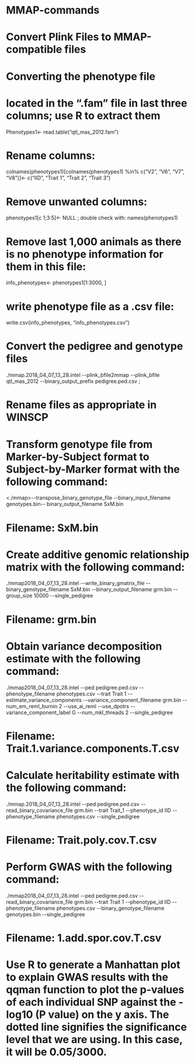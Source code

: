 # MMAP-commands
# Convert Plink Files to MMAP-compatible files 
# Converting the phenotype file
# located in the “.fam” file in last three columns; use R to extract them 
Phenotypes1<- read.table(“qtl_mas_2012.fam”)

# Rename columns: 
colnames(phenotypes1)[colnames(phenotypes1) %in% c(“V2”, “V6”, “V7”, “V8”)]<- c(“IID”, “Trait 1”, “Trait 2”, “Trait 3”) 
# Remove unwanted columns: 
phenotypes1[c 1;3:5]<- NULL ;  double check with: names(phenotypes1) 
# Remove last 1,000 animals as there is no phenotype information for them in this file: 
info_phenotypes<- phenotypes1[1:3000, ]
# write phenotype file as a .csv file: 
write.csv(info_phenotypes, “info_phenotypes.csv”)
# Convert the pedigree and genotype files 
./mmap.2018_04_07_13_28.intel --plink_bfile2mmap --plink_bfile qtl_mas_2012 --binary_output_prefix pedigree.ped.csv ; 
# Rename files as appropriate in WINSCP 

# Transform genotype file from Marker-by-Subject format to Subject-by-Marker format with the following command:
<./mmap>--transpose_binary_genotype_file --binary_input_filename  genotypes.bin-- binary_output_filename SxM.bin 
# Filename: SxM.bin

# Create additive genomic relationship matrix with the following command: 
./mmap2018_04_07_13_28.intel --write_binary_gmatrix_file --binary_genotype_filename SxM.bin --binary_output_filename grm.bin --group_size 10000 --single_pedigree 
# Filename: grm.bin

# Obtain variance decomposition estimate with the following command: 
./mmap2018_04_07_13_28.intel --ped pedigree.ped.csv --phenotype_filename phenotypes.csv --trait Trait 1 --estimate_variance_components --variance_component_filename grm.bin --num_em_reml_burnin 2 --use_ai_reml --use_dpotrs --variance_component_label G --num_mkl_threads 2 --single_pedigree 
# Filename: Trait.1.variance.components.T.csv

# Calculate heritability estimate with the following command:
./mmap.2018_04_07_13_28.intel --ped pedigree.ped.csv --read_binary_covariance_file grm.bin --trait Trait_1 --phenotype_id IID --phenotype_filename phenotypes.csv --single_pedigree 
# Filename: Trait.poly.cov.T.csv


# Perform GWAS with the following command: 
./mmap2018_04_07_13_28.intel --ped pedigree.ped.csv --read_binary_covariance_file grm.bin --trait Trait 1 --phenotype_id IID --phenotype_filename phenotypes.csv --binary_genotype_filename genotypes.bin --single_pedigree 
# Filename: 1.add.spor.cov.T.csv

# Use R to generate a Manhattan plot to explain GWAS results with the qqman  function to plot the p-values of each individual SNP against the -log10 (P value) on the y axis. The dotted line signifies the significance level that we are using. In this case, it will be 0.05/3000.



